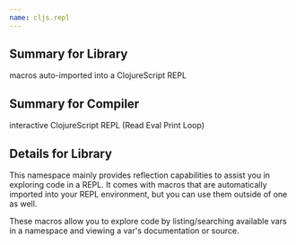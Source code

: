 ```yaml
---
name: cljs.repl
---
```


## Summary for Library
macros auto-imported into a ClojureScript REPL


## Summary for Compiler
interactive ClojureScript REPL (Read Eval Print Loop)


## Details for Library

This namespace mainly provides reflection capabilities to assist you in
exploring code in a REPL.  It comes with macros that are automatically imported
into your REPL environment, but you can use them outside of one as well.

These macros allow you to explore code by listing/searching available vars in a
namespace and viewing a var's documentation or source.